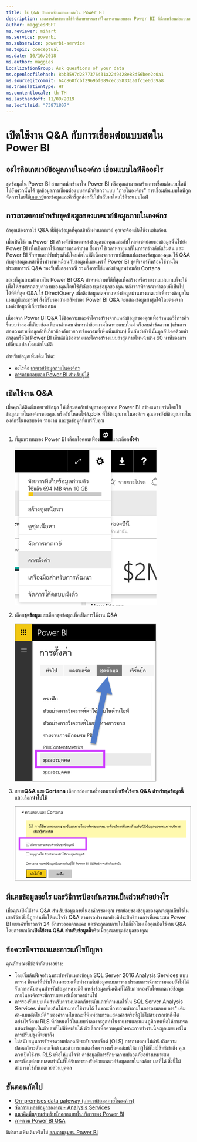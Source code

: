 ```yaml
---
title: ใช้ Q&A กับการเชื่อมต่อแบบสดใน Power BI
description: เอกสารสำหรับการใช้คิวรีภาษาธรรมชาติในการถามตอบของ Power BI ที่มีการเชื่อมต่อแบบสดกับข้อมูล Analysis Services และเกตเวย์ข้อมูลภายในองค์กร
author: maggiesMSFT
ms.reviewer: mihart
ms.service: powerbi
ms.subservice: powerbi-service
ms.topic: conceptual
ms.date: 10/16/2018
ms.author: maggies
LocalizationGroup: Ask questions of your data
ms.openlocfilehash: 8bb3597d2877376431a2249428e88d56bee2c0a1
ms.sourcegitcommit: 64c860fcbf2969bf089cec358331a1fc1e0d39a8
ms.translationtype: HT
ms.contentlocale: th-TH
ms.lasthandoff: 11/09/2019
ms.locfileid: "73871807"
---
```

# <a name="enable-qa-for-live-connections-in-power-bi"></a>เปิดใช้งาน Q&A กับการเชื่อมต่อแบบสดใน Power BI
## <a name="what-is-the-on-premises-data-gateway--what-is-a-live-connection"></a>อะไรคือเกตเวย์ข้อมูลภายในองค์กร  เชื่อมแบบไลฟ์คืออะไร
ชุดข้อมูลใน Power BI สามารถนำเข้ามาใน Power BI หรือคุณสามารถสร้างการเชื่อมต่อแบบไลฟ์ไปยังพวกนั้นได้ ชุดข้อมูลการเชื่อมต่อแบบสดมักเรียกว่าแบบ "ภายในองค์กร" การเชื่อมต่อแบบไลฟ์ถูกจัดการโดยใช้[เกตเวย์](service-gateway-onprem.md)และข้อมูลและคิวรี่ถูกส่งกลับไปกลับมาโดยใช้คิวรแบบไลฟ์

## <a name="qa-for-on-premises-data-gateway-datasets"></a>การถามตอบสำหรับชุดข้อมูลของเกตเวย์ข้อมูลภายในองค์กร
ถ้าคุณต้องการใช้ Q&A ที่มีชุดข้อมูลที่คุณเข้าถึงผ่านเกตเวย์ คุณจะต้องเปิดใช้งานมันก่อน

เมื่อเปิดใช้งาน Power BI สร้างดัชนีของแหล่งข้อมูลของคุณและอัปโหลดเซตย่อยของข้อมูลนั้นไปยัง Power BI เพื่อเปิดการใช้งานการถามคำถาม ซึ่งอาจใช้เวลาหลายนาทีในการสร้างดัชนีเริ่มต้น และ Power BI รักษาและปรับปรุงดัชนีโดยอัตโนมัติเนื่องจากการเปลี่ยนแปลงของข้อมูลของคุณ ใช้ Q&A กับชุดข้อมูลเหล่านี้ซึ่งทำงานเหมือนกับข้อมูลที่เผยแพร่ที่ Power BI ชุดฟีเจอร์ที่พร้อมใช้งานในประสบการณ์ Q&A รองรับทั้งสองกรณี รวมถึงการใช้แหล่งข้อมูลพร้อมกับ Cortana

ขณะที่คุณถามคำถามใน Power BI Q&A กำหนดภาพที่ดีที่สุดเพื่อสร้างหรือรายงานแผ่นงานที่จะใช้เพื่อให้สามารถตอบคำถามของคุณโดยใช้ดัชนีของชุดข้อมูลของคุณ หลังจากพิจารณาคำตอบที่เป็นไปได้ที่ดีที่สุด Q&A ใช้ DirectQuery เพื่อดึงข้อมูลสดจากแหล่งข้อมูลผ่านทางเกตเวย์เพื่อวางข้อมูลในแผนภูมิและกราฟ สิ่งนี้รับรองว่าผลลัพธ์ของ Power BI Q&A จะแสดงข้อมูลล่าสุดได้โดยตรงจากแหล่งข้อมูลที่เกี่ยวข้องเสมอ

เนื่องจาก Power BI Q&A ใช้ข้อความและค่าโครงสร้างจากแหล่งข้อมูลของคุณเพื่อกำหนดวิธีการคิวรี่แบบจำลองที่เกี่ยวข้องเพื่อหาคำตอบ ค้นหาค่าข้อความโเฉพาะแบบใหม่ หรือลบค่าข้อความ (เช่นการสอบถามรายชื่อลูกค้าที่เกี่ยวข้องกับรายการข้อความที่เพิ่งเพิ่มเข้ามา) ขึ้นกับว่าอัชนีนั้นถูกอัปเดตด้วยค่าล่าสุดหรือไม่ Power BI เก็บดัชนีข้อความและโครงสร้างแบบล่าสุดภายในหน้าต่าง 60 นาทีของการเปลี่ยนแปลงโดยอัตโนมัติ

สำหรับข้อมูลเพิ่มเติม ให้ด:

* อะไรคือ [เกตเวย์ข้อมูลภายในองค์กร](service-gateway-onprem.md)
* [การถามตอบของ Power BI สำหรับผู้ใช้](consumer/end-user-q-and-a.md)

## <a name="enable-qa"></a>เปิดใช้งาน Q&A
เมื่อคุณได้ติดตั้งเกตเวย์ข้อมูล ให้เชื่อมต่อกับข้อมูลของคุณจาก Power BI  สร้างแดชบอร์ดโดยใช้ข้อมูลภายในองค์กรของคุณ หรืออัปโหลดไฟล์.pbix ที่ใช้ข้อมูลภายในองค์กร  คุณอาจยังมีข้อมูลภายในองค์กรในแดชบอร์ด รายงาน และชุดข้อมูลที่แชร์กับคุณ

1. ที่มุมขวาบนของ Power BI เลือกไอคอนเฟือง![ไอคอนรูปเฟือง](media/service-q-and-a-direct-query/power-bi-cog.png)และเลือก**ตั้งค่า**
   
   ![เมนูการตั้งค่า](media/service-q-and-a-direct-query/powerbi-settings.png)
2. เลือก**ชุดข้อมูล**และเลือกชุดข้อมูลเพื่อเปิดการใช้งาน Q&A
   
   ![หน้าจอชุดข้อมูลของเมนูการตั้งค่า](media/service-q-and-a-direct-query/power-bi-q-and-a-settings.png)
3. ขยาย**Q&A และ Cortana** เลือกกล่องกาเครื่องหมายเพื่อ**เปิดใช้งาน Q&A สำหรับชุดข้อมูลนี้**แล้วเลือก**นำไปใช้**
   
    ![พื้นที่ Q&A ถูกขยาย](media/service-q-and-a-direct-query/power-bi-q-and-a-directquery.png)

## <a name="what-data-is-cached-and-how-is-privacy-protected"></a>มีแคชข้อมูลอะไร และวิธีการป้องกันความเป็นส่วนตัวอย่างไร
เมื่อคุณเปิดใช้งาน Q&A สำหรับข้อมูลภายในองค์กรของคุณ เซตย่อยของข้อมูลของคุณจะถูกเก็บไว้ในเซอร์วิซ สิ่งนี้ถูกทำเพื่อให้แน่ใจว่า Q&A สามารถทำงานอย่างมีประสิทธิภาพการที่เหมาะสม Power BI แยกค่าที่ยาวกว่า 24 อักขระออกจากแคช แคชจะถูกลบภายในไม่กี่ชั่วโมงเมื่อคุณปิดใช้งาน Q&A โดยการยกเลิก**เปิดใช้งาน Q&A สำหรับข้อมูลนี้**หรือเมื่อคุณลบชุดข้อมูลของคุณ

## <a name="considerations-and-troubleshooting"></a>ข้อควรพิจารณาและการแก้ไขปัญหา
คุณลักษณะมีข้อจำกัดบางอย่าง:

* โดยเริ่มต้นฟีเจอร์เฉพาะสำหรับแหล่งข้อมูล SQL Server 2016 Analysis Services แบบตาราง ฟีเจอร์ที่ปรับให้เหมาะสมเพื่อทำงานกับข้อมูลแบบตาราง ประสบการณ์การถามตอบยังไม่ได้รับการสนับสนุนสำหรับข้อมูลหลายมิติ แหล่งข้อมูลเพิ่มเติมที่ได้รับการรองรับโดยเกตเวย์ข้อมูลภายในองค์กรจะมีการเผยแพร่เมื่อเวลาผ่านไป
* การรองรับแบบเต็มสำหรับความปลอดภัยระดับแถวที่กำหนดไว้ใน SQL Server Analysis Services นั้นเบื้องต้นไม่สามารถใช้งานได้ ในขณะที่การถามคำถามในการถามตอบ การ" เติมคำ-แบบอัตโนมัติ" ของคำถามในขณะที่พิมพ์สามารถแสดงค่าสตริงที่ผู้ใช้ไม่สามารถเข้าถึงได้ อย่างไรก็ตาม RLS ที่กำหนดไว้ในแบบจำลองจะถูกทำในรายงานและแผนภูมิภาพเพื่อให้สามารถแสดงข้อมูลเป็นตัวเลขที่ไม่มีขีดเส้นใต้ ตัวเลือกเพื่อควบคุมลักษณะการทำงานนี้จะถูกเผยแพร่ในการปรับปรุงที่จะมาถึง
* ไม่สนับสนุนการรักษาความปลอดภัยระดับออบเจ็กต์ (OLS) การถามตอบไม่คำนึงถึงความปลอดภัยระดับออบเจ็กต์ และสามารถแสดงชื่อตารางหรือคอลัมน์ให้แก่ผู้ใช้ที่ไม่มีสิทธิเข้าถึง คุณควรเปิดใช้งาน RLS เพื่อให้แน่ใจว่า ค่าข้อมูลมีการรักษาความปลอดภัยอย่างเหมาะสม 
* การเชื่อมต่อแบบสดเท่านั้นที่ได้รับการรองรับด้วยเกตเวย์ข้อมูลภายในองค์กร ผลที่ได้ สิ่งนี้ไม่สามารถใช้กับเกตเวย์ส่วนบุคคล

## <a name="next-steps"></a>ขั้นตอนถัดไป

- [On-premises data gateway (เกตเวย์ข้อมูลภายในองค์กร)](service-gateway-onprem.md)  
- [จัดการแหล่งข้อมูลของคุณ - Analysis Services](service-gateway-enterprise-manage-ssas.md)  
- [แนวคิดพื้นฐานสำหรับนักออกแบบในบริการของ Power BI](service-basic-concepts.md)  
- [ภาพรวม Power BI Q&A](consumer/end-user-q-and-a.md)  

มีคำถามเพิ่มเติมหรือไม่ [ลองถามชุมชน Power BI](https://community.powerbi.com/)

